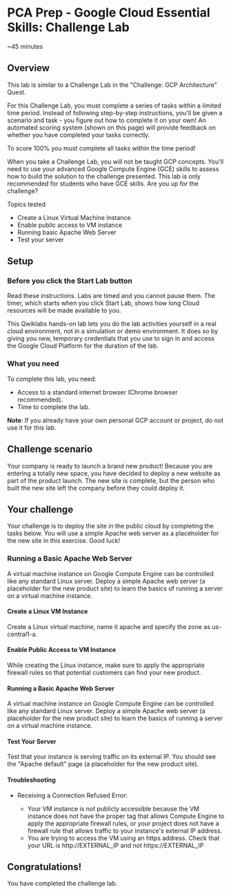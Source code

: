 # PCA Prep - Google Cloud Essential Skills: Challenge Lab


~45 minutes


## Overview

This lab is similar to a Challenge Lab in the "Challenge: GCP Architecture" Quest.

For this Challenge Lab, you must complete a series of tasks within a limited time period. Instead of following step-by-step instructions, you'll be given a scenario and task - you figure out how to complete it on your own! An automated scoring system (shown on this page) will provide feedback on whether you have completed your tasks correctly.

To score 100% you must complete all tasks within the time period!

When you take a Challenge Lab, you will not be taught GCP concepts. You'll need to use your advanced Google Compute Engine (GCE) skills to assess how to build the solution to the challenge presented. This lab is only recommended for students who have GCE skills. Are you up for the challenge?

Topics tested

* Create a Linux Virtual Machine Instance
* Enable public access to VM instance
* Running basic Apache Web Server
* Test your server

## Setup

### Before you click the Start Lab button

Read these instructions. Labs are timed and you cannot pause them. The timer, which starts when you click Start Lab, shows how long Cloud resources will be made available to you.

This Qwiklabs hands-on lab lets you do the lab activities yourself in a real cloud environment, not in a simulation or demo environment. It does so by giving you new, temporary credentials that you use to sign in and access the Google Cloud Platform for the duration of the lab.

### What you need

To complete this lab, you need:

* Access to a standard internet browser (Chrome browser recommended).
* Time to complete the lab.

**Note**: If you already have your own personal GCP account or project, do not use it for this lab.


## Challenge scenario

Your company is ready to launch a brand new product! Because you are entering a totally new space, you have decided to deploy a new website as part of the product launch. The new site is complete, but the person who built the new site left the company before they could deploy it.

## Your challenge

Your challenge is to deploy the site in the public cloud by completing the tasks below. You will use a simple Apache web server as a placeholder for the new site in this exercise. Good luck!

### Running a Basic Apache Web Server

A virtual machine instance on Google Compute Engine can be controlled like any standard Linux server. Deploy a simple Apache web server (a placeholder for the new product site) to learn the basics of running a server on a virtual machine instance.

#### Create a Linux VM Instance

Create a Linux virtual machine, name it apache and specify the zone as us-central1-a.

#### Enable Public Access to VM Instance

While creating the Linux instance, make sure to apply the appropriate firewall rules so that potential customers can find your new product.

#### Running a Basic Apache Web Server

A virtual machine instance on Google Compute Engine can be controlled like any standard Linux server. Deploy a simple Apache web server (a placeholder for the new product site) to learn the basics of running a server on a virtual machine instance.

#### Test Your Server

Test that your instance is serving traffic on its external IP. You should see the "Apache default" page (a placeholder for the new product site).

#### Troubleshooting

* Receiving a Connection Refused Error:

    * Your VM instance is not publicly accessible because the VM instance does not have the proper tag that allows Compute Engine to apply the appropriate firewall rules, or your project does not have a firewall rule that allows traffic to your instance's external IP address.
    * You are trying to access the VM using an https address. Check that your URL is http://EXTERNAL_IP and not https://EXTERNAL_IP


## Congratulations!

You have completed the challenge lab.
